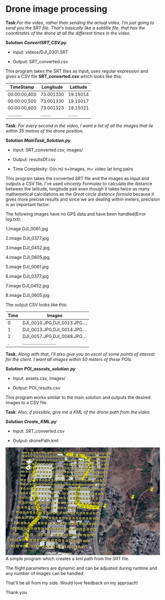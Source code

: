 # Drone image processing
 
**Task**:*For the video, rather than sending the actual video, I'm just going to send you the SRT file. That's basically like a subtitle file, that has the coordinates of the drone at all the different times in the video.*
 
**Solution** ***ConvertSRT_CSV.py***

* input: videos/DJI_0301.SRT

* Output: SRT_converted.csv
 
 This program takes the SRT files as input, uses regular expression and gives a CSV file **SRT_converted.csv** which looks like this:
 
 TimeStamp    | Longitude | Latitude
 ------------ | --------- | --------
 00:00:00,400 | 73.001330 | 19.15014
 00:00:00,500 | 73.001330 | 19.15017
 00:00:00,600 | 73.001323 | 19.15021
 ............ | ......... | ........
 
**Task**: *For every second in the video, I want a list of all the images that lie within 35 metres of the drone position.*

**Solution** ***MainTask_Solution.py***
 
* Input: SRT_converted.csv, images/
 
* Output: resultsDf.csv
 
* Time Complexity: O(n.m) n=images, m= video lat long pairs

This program takes the converted SRT file and the images as input and outputs a CSV file. I've used *vincenty Formulae* to calculate the distance between the latitude, longitude pair even though it takes twice as many mathemetical calculations as the *Great circle distance formula* because it gives more precise results and since we are dealing within meters, precision is an important factor.

The following images have no GPS data and have been handled(Error log.txt):
 
 1.image DJI_0061.jpg 

 2.image DJI_0377.jpg 

 3.image DJI_0452.jpg 

 4.image DJI_0605.jpg 

 5.image DJI_0061.jpg 

 6.image DJI_0377.jpg 

 7.image DJI_0452.jpg 
 
8.image DJI_0605.jpg 

The output CSV looks like this:


Time | Images
---- | ------
0	 | DJI_0010.JPG,DJI_0013.JPG....
1	 | DJI_0013.JPG,DJI_0014.JPG....
2    | DJI_0057.JPG,DJI_0048.JPG....
.	 | .............................


**Task**: *Along with that, I'll also give you an excel of some points of interest for the client. I want all images within 50 meters of these POIs.*

**Solution** ***POI_assests_solution.py***

* Input: assets.csv, images/

* Output: POI_results.csv

This program works similar to the main solution and outputs the desired images to a CSV file.

**Task**: *Also, if possible, give me a KML of the drone path from the video.*

**Solution** ***Create_KML.py***

* Input: SRT_converted.csv

* Output: dronePath.kml

![drone_path.jpeg](drone_path.JPG)
A simple program which creates a kml path from the SRT file.


The flight parameters are dynamic and can be adjusted during runtime and any number of images can be handled.

That'll be all from my side. Would love feedback on my approach!

Thank you
